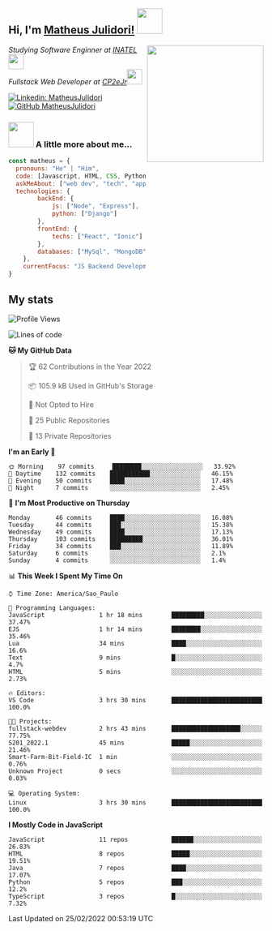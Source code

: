 <h2> Hi, I'm <a href="https://matheusjulidori.github.io" target="_blank">Matheus Julidori!</a> <img src="https://media.giphy.com/media/12oufCB0MyZ1Go/giphy.gif" width="50"></h2>
<img align='right' src="https://media.giphy.com/media/3oKIPnAiaMCws8nOsE/giphy.gif" width="230" height="auto">
<p><em>Studying Software Enginner at <a href="http://www.inatel.br" target="_blank">INATEL</a><img src="https://media.giphy.com/media/fYSnHlufseco8Fh93Z/giphy.gif" width="30"></br>
  Fullstack Web Developer at <a href="http://www.cp2ejr.com.br" target="_blank">CP2eJr</a><img src="https://media.giphy.com/media/WUlplcMpOCEmTGBtBW/giphy.gif" width="30"> 
</em></p>

[![Linkedin: MatheusJulidori](https://img.shields.io/badge/-MatheusJulidori-blue?style=flat-square&logo=Linkedin&logoColor=white&link=https://www.linkedin.com/in/MatheusJulidori/)](https://www.linkedin.com/in/MatheusJulidori/)
[![GitHub MatheusJulidori](https://img.shields.io/github/followers/matheusjulidori?label=follow&style=social)](https://github.com/MatheusJulidori)


### <img src="https://media.giphy.com/media/VgCDAzcKvsR6OM0uWg/giphy.gif" width="50"> A little more about me...  

```javascript
const matheus = {
  pronouns: "He" | "Him",
  code: [Javascript, HTML, CSS, Python, Java, C++, C],
  askMeAbout: ["web dev", "tech", "app dev", "games"],
  technologies: {
        backEnd: {
            js: ["Node", "Express"],
            python: ["Django"]
        },
        frontEnd: {
            techs: ["React", "Ionic"]
        },
        databases: ["MySql", "MongoDB","PostgreSQL"],
    },
    currentFocus: "JS Backend Development",
}
```
<h2>My stats</h2>

<!--START_SECTION:waka-->
![Profile Views](http://img.shields.io/badge/Profile%20Views-33-blue)

![Lines of code](https://img.shields.io/badge/From%20Hello%20World%20I%27ve%20Written-515%20Thousand%20lines%20of%20code-blue)

**🐱 My GitHub Data** 

> 🏆 62 Contributions in the Year 2022
 > 
> 📦 105.9 kB Used in GitHub's Storage 
 > 
> 🚫 Not Opted to Hire
 > 
> 📜 25 Public Repositories 
 > 
> 🔑 13 Private Repositories  
 > 
**I'm an Early 🐤** 

```text
🌞 Morning    97 commits     ████████░░░░░░░░░░░░░░░░░   33.92% 
🌆 Daytime    132 commits    ███████████░░░░░░░░░░░░░░   46.15% 
🌃 Evening    50 commits     ████░░░░░░░░░░░░░░░░░░░░░   17.48% 
🌙 Night      7 commits      ░░░░░░░░░░░░░░░░░░░░░░░░░   2.45%

```
📅 **I'm Most Productive on Thursday** 

```text
Monday       46 commits     ████░░░░░░░░░░░░░░░░░░░░░   16.08% 
Tuesday      44 commits     ███░░░░░░░░░░░░░░░░░░░░░░   15.38% 
Wednesday    49 commits     ████░░░░░░░░░░░░░░░░░░░░░   17.13% 
Thursday     103 commits    █████████░░░░░░░░░░░░░░░░   36.01% 
Friday       34 commits     ███░░░░░░░░░░░░░░░░░░░░░░   11.89% 
Saturday     6 commits      ░░░░░░░░░░░░░░░░░░░░░░░░░   2.1% 
Sunday       4 commits      ░░░░░░░░░░░░░░░░░░░░░░░░░   1.4%

```


📊 **This Week I Spent My Time On** 

```text
⌚︎ Time Zone: America/Sao_Paulo

💬 Programming Languages: 
JavaScript               1 hr 18 mins        █████████░░░░░░░░░░░░░░░░   37.47% 
EJS                      1 hr 14 mins        ████████░░░░░░░░░░░░░░░░░   35.46% 
Lua                      34 mins             ████░░░░░░░░░░░░░░░░░░░░░   16.6% 
Text                     9 mins              █░░░░░░░░░░░░░░░░░░░░░░░░   4.7% 
HTML                     5 mins              ░░░░░░░░░░░░░░░░░░░░░░░░░   2.73%

🔥 Editors: 
VS Code                  3 hrs 30 mins       █████████████████████████   100.0%

🐱‍💻 Projects: 
fullstack-webdev         2 hrs 43 mins       ███████████████████░░░░░░   77.75% 
S201_2022.1              45 mins             █████░░░░░░░░░░░░░░░░░░░░   21.46% 
Smart-Farm-Bit-Field-IC  1 min               ░░░░░░░░░░░░░░░░░░░░░░░░░   0.76% 
Unknown Project          0 secs              ░░░░░░░░░░░░░░░░░░░░░░░░░   0.03%

💻 Operating System: 
Linux                    3 hrs 30 mins       █████████████████████████   100.0%

```

**I Mostly Code in JavaScript** 

```text
JavaScript               11 repos            ██████░░░░░░░░░░░░░░░░░░░   26.83% 
HTML                     8 repos             █████░░░░░░░░░░░░░░░░░░░░   19.51% 
Java                     7 repos             ████░░░░░░░░░░░░░░░░░░░░░   17.07% 
Python                   5 repos             ███░░░░░░░░░░░░░░░░░░░░░░   12.2% 
TypeScript               3 repos             █░░░░░░░░░░░░░░░░░░░░░░░░   7.32%

```



 Last Updated on 25/02/2022 00:53:19 UTC
<!--END_SECTION:waka-->
